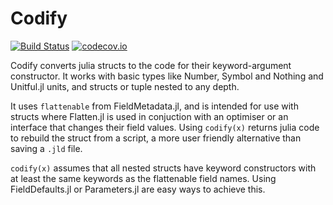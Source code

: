 # Codify

[![Build Status](https://travis-ci.org/rafaqz/Codify.jl.svg?branch=master)](https://travis-ci.org/rafaqz/Codify.jl)
[![codecov.io](http://codecov.io/github/rafaqz/Codify.jl/coverage.svg?branch=master)](http://codecov.io/github/rafaqz/Codify.jl?branch=master)


Codify converts julia structs to the code for their keyword-argument
constructor. It works with basic types like Number, Symbol and Nothing and
Unitful.jl units, and structs or tuple nested to any depth.

It uses `flattenable` from FieldMetadata.jl, and is intended for use with
structs where Flatten.jl is used in conjuction with an optimiser or an interface
that changes their field values. Using `codify(x)` returns julia code to rebuild
the struct from a script, a more user friendly alternative than saving a `.jld`
file.

`codify(x)` assumes that all nested structs have keyword constructors with at
least the same keywords as the flattenable field names. Using FieldDefaults.jl
or Parameters.jl are easy ways to achieve this.
